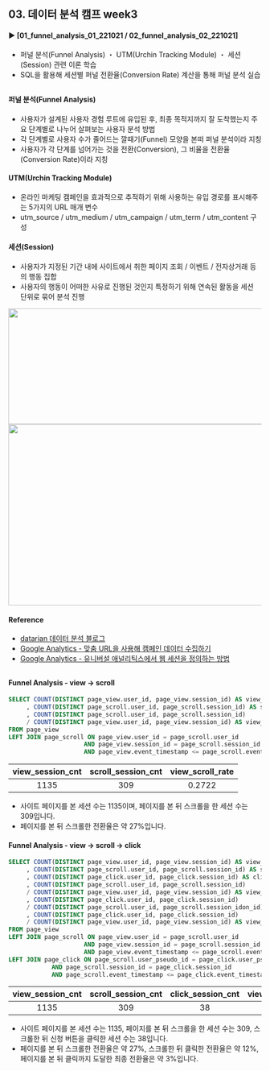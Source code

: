 ####
## 03. 데이터 분석 캠프 week3
#### ► [01_funnel_analysis_01_221021 / 02_funnel_analysis_02_221021]
- 퍼널 분석(Funnel Analysis) ・ UTM(Urchin Tracking Module) ・ 세션(Session) 관련 이론 학습
- SQL을 활용해 세션별 퍼널 전환율(Conversion Rate) 계산을 통해 퍼널 분석 실습
##
#### 퍼널 분석(Funnel Analysis)
- 사용자가 설계된 사용자 경험 루트에 유입된 후, 최종 목적지까지 잘 도착했는지 주요 단계별로 나누어 살펴보는 사용자 분석 방법
- 각 단계별로 사용자 수가 줄어드는 깔때기(Funnel) 모양을 본떠 퍼널 분석이라 지칭
- 사용자가 각 단계를 넘어가는 것을 전환(Conversion), 그 비율을 전환율(Conversion Rate)이라 지칭
#### UTM(Urchin Tracking Module) 
- 온라인 마케팅 캠페인을 효과적으로 추적하기 위해 사용하는 유입 경로를 표시해주는 5가지의 URL 매개 변수
- utm_source / utm_medium / utm_campaign / utm_term / utm_content 구성
#### 세션(Session)
- 사용자가 지정된 기간 내에 사이트에서 취한 페이지 조회 / 이벤트 / 전자상거래 등의 행동 집합
- 사용자의 행동이 어떠한 사유로 진행된 것인지 특정하기 위해 연속된 활동을 세션 단위로 묶어 분석 진행
<img src="https://user-images.githubusercontent.com/109773795/198859313-4ce1f4da-fce8-455c-9bc7-11baec7a812a.png" width="750" height="230"/>
<img src="https://user-images.githubusercontent.com/109773795/198901487-8f8fae97-57a2-4b67-942a-09764900777a.png" width="750" height="360"/>

#### Reference 
- [datarian 데이터 분석 블로그](https://www.datarian.io/blog)
- [Google Analytics - 맞춤 URL을 사용해 캠페인 데이터 수집하기](https://support.google.com/analytics/answer/1033863?hl=ko#zippy=%2C%EC%9D%B4-%EB%8F%84%EC%9B%80%EB%A7%90%EC%97%90-%EB%82%98%EC%99%80-%EC%9E%88%EB%8A%94-%EB%82%B4%EC%9A%A9%EC%9D%80-%EB%8B%A4%EC%9D%8C%EA%B3%BC-%EA%B0%99%EC%8A%B5%EB%8B%88%EB%8B%A4)
- [Google Analytics - 유니버설 애널리틱스에서 웹 세션을 정의하는 방법](https://support.google.com/analytics/answer/2731565?hl=ko#zippy=%2C%EC%9D%B4-%EB%8F%84%EC%9B%80%EB%A7%90%EC%97%90-%EB%82%98%EC%99%80-%EC%9E%88%EB%8A%94-%EB%82%B4%EC%9A%A9%EC%9D%80-%EB%8B%A4%EC%9D%8C%EA%B3%BC-%EA%B0%99%EC%8A%B5%EB%8B%88%EB%8B%A4)
##
#### Funnel Analysis - view → scroll
``` SQL
SELECT COUNT(DISTINCT page_view.user_id, page_view.session_id) AS view_session_cnt
     , COUNT(DISTINCT page_scroll.user_id, page_scroll.session_id) AS scroll_session_cnt
     , COUNT(DISTINCT page_scroll.user_id, page_scroll.session_id) 
     / COUNT(DISTINCT page_view.user_id, page_view.session_id) AS view_scroll_rate
FROM page_view
LEFT JOIN page_scroll ON page_view.user_id = page_scroll.user_id
                     AND page_view.session_id = page_scroll.session_id
                     AND page_view.event_timestamp <= page_scroll.event_timestamp;
```
|view_session_cnt|scroll_session_cnt|view_scroll_rate|
|:---:|:---:|:---:|
|1135|309|0.2722|
- 사이트 페이지를 본 세션 수는 1135이며, 페이지를 본 뒤 스크롤을 한 세션 수는 309입니다.
- 페이지를 본 뒤 스크롤한 전환율은 약 27%입니다.
#### Funnel Analysis - view → scroll → click
``` SQL
SELECT COUNT(DISTINCT page_view.user_id, page_view.session_id) AS view_session_cnt
     , COUNT(DISTINCT page_scroll.user_id, page_scroll.session_id) AS scroll_session_cnt
     , COUNT(DISTINCT page_click.user_id, page_click.session_id) AS click_session_cnt
     , COUNT(DISTINCT page_scroll.user_id, page_scroll.session_id)
     / COUNT(DISTINCT page_view.user_id, page_view.session_id) AS view_scroll_rate
     , COUNT(DISTINCT page_click.user_id, page_click.session_id) 
     / COUNT(DISTINCT page_scroll.user_id, page_scroll.session_idon_id) AS scroll_click_rate
     , COUNT(DISTINCT page_click.user_id, page_click.session_id) 
     / COUNT(DISTINCT page_view.user_id, page_view.session_id) AS view_click_rate
FROM page_view
LEFT JOIN page_scroll ON page_view.user_id = page_scroll.user_id
                     AND page_view.session_id = page_scroll.session_id
                     AND page_view.event_timestamp <= page_scroll.event_timestamp
LEFT JOIN page_click ON page_scroll.user_pseudo_id = page_click.user_pseudo_id
		    AND page_scroll.session_id = page_click.session_id
		    AND page_scroll.event_timestamp <= page_click.event_timestamp;
```
|view_session_cnt|scroll_session_cnt|click_session_cnt|view_scroll_rate|scroll_click_rate|view_click_rate|
|:---:|:---:|:---:|:---:|:---:|:---:|
|1135|309|38|0.2722|0.123|0.0335|
- 사이트 페이지를 본 세션 수는 1135, 페이지를 본 뒤 스크롤을 한 세션 수는 309, 스크롤한 뒤 신청 버튼을 클릭한 세션 수는 38입니다.
- 페이지를 본 뒤 스크롤한 전환율은 약 27%, 스크롤한 뒤 클릭한 전환율은 약 12%, 페이지를 본 뒤 클릭까지 도달한 최종 전환율은 약 3%입니다.
####
